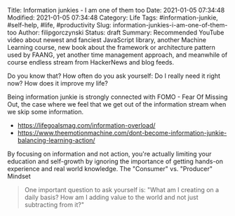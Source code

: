 Title: Information junkies - I am one of them too
Date: 2021-01-05 07:34:48
Modified: 2021-01-05 07:34:48
Category: Life
Tags: #information-junkie, #self-help, #life, #productivity
Slug: information-junkies-i-am-one-of-them-too
Author: filipgorczynski
Status: draft
Summary: Recommended YouTube video about newest and fanciest JavaScript library, another Machine Learning course, new book about the framework or architecture pattern used by FAANG, yet another time management approach, and meanwhile of course endless stream from HackerNews and blog feeds.

Do you know that? How often do you ask yourself: Do I really need it right now? How does it improve my life?

Being information junkie is strongly connected with FOMO - Fear Of Missing Out, the case where we feel that we get out of the information stream when we skip some information.


* https://lifegoalsmag.com/information-overload/
* https://www.theemotionmachine.com/dont-become-information-junkie-balancing-learning-action/

By focusing on information and not action, you're actually limiting your education and self-growth by ignoring the importance of getting hands-on experience and real world knowledge.
The "Consumer" vs. "Producer" Mindset

> One important question to ask yourself is: "What am I creating on a daily basis? How am I adding value to the world and not just subtracting from it?"
> 